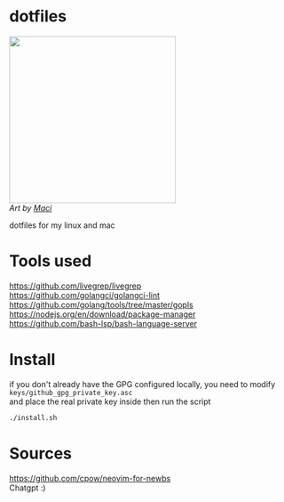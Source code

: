 # dotfiles
<p>
<img src="https://github.com/user-attachments/assets/16f83416-b24a-4a3d-863e-2bee052133d7" width=300 alt/> <br/>
<em>Art by <a href="https://www.fiverr.com/macistudio">Maci</a></em><br/>
</p>

dotfiles for my linux and mac

# Tools used

https://github.com/livegrep/livegrep <br/>
https://github.com/golangci/golangci-lint <br/>
https://github.com/golang/tools/tree/master/gopls <br/>
https://nodejs.org/en/download/package-manager <br/>
https://github.com/bash-lsp/bash-language-server <br/>

# Install

if you don't already have the GPG configured locally, you need to modify `keys/github_gpg_private_key.asc` <br/>
and place the real private key inside then run the script<br/>

```sh
./install.sh
```

# Sources

https://github.com/cpow/neovim-for-newbs <br/>
Chatgpt :)

